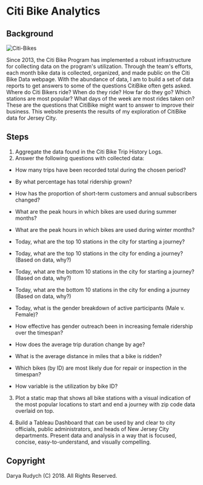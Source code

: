 # Citi Bike Analytics

## Background

![Citi-Bikes](Citi-Bike-Analytics/logo-citi-bike-jc-1024x509.png)

Since 2013, the Citi Bike Program has implemented a robust infrastructure for collecting data on the program's utilization. Through the team's efforts, each month bike data is collected, organized, and made public on the Citi Bike Data webpage. With the abundance of data, I am to build a set of data reports to get answers to some of the questions CitiBike often gets asked. Where do Citi Bikers ride? When do they ride? How far do they go? Which stations are most popular? What days of the week are most rides taken on? These are the questions that CitiBike might want to answer to improve their business. This website presents the results of my exploration of CitiBike data for Jersey City.

## Steps

1. Aggregate the data found in the Citi Bike Trip History Logs.
2. Answer the following questions with collected data:

* How many trips have been recorded total during the chosen period?

* By what percentage has total ridership grown? 

* How has the proportion of short-term customers and annual subscribers changed?

* What are the peak hours in which bikes are used during summer months? 

* What are the peak hours in which bikes are used during winter months?

* Today, what are the top 10 stations in the city for starting a journey?

* Today, what are the top 10 stations in the city for ending a journey? (Based on data, why?)

* Today, what are the bottom 10 stations in the city for starting a journey? (Based on data, why?)

* Today, what are the bottom 10 stations in the city for ending a journey (Based on data, why?)

* Today, what is the gender breakdown of active participants (Male v. Female)?

* How effective has gender outreach been in increasing female ridership over the timespan?

* How does the average trip duration change by age?

* What is the average distance in miles that a bike is ridden?

* Which bikes (by ID) are most likely due for repair or inspection in the timespan? 

* How variable is the utilization by bike ID?


3. Plot a static map that shows all bike stations with a visual indication of the most popular locations to start and end a journey with zip code data overlaid on top.

4. Build a Tableau Dashboard that can be used by and clear to city officials, public administrators, and heads of New Jersey City departments. Present data and analysis in a way that is focused, concise, easy-to-understand, and visually compelling. 

## Copyright

Darya Rudych (C) 2018. All Rights Reserved.
